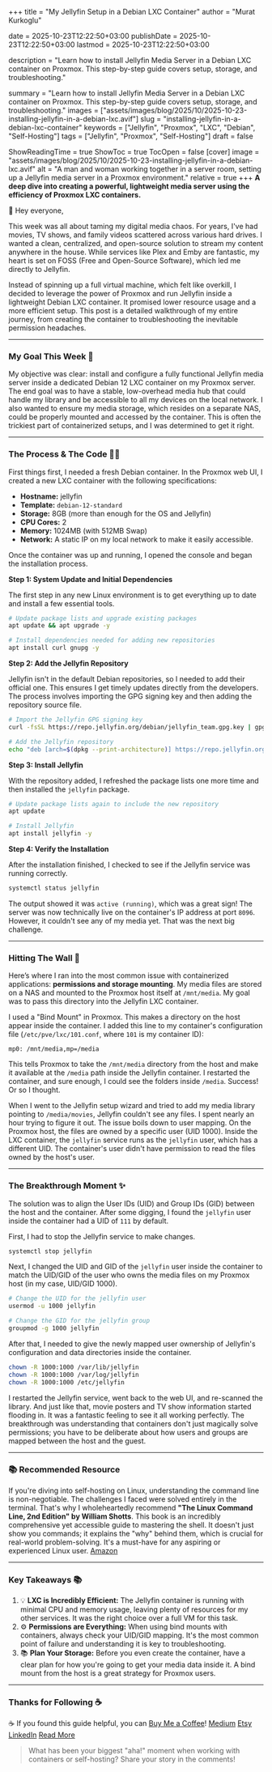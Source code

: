 +++
title = "My Jellyfin Setup in a Debian LXC Container"
author = "Murat Kurkoglu"

date = 2025-10-23T12:22:50+03:00
publishDate = 2025-10-23T12:22:50+03:00
lastmod = 2025-10-23T12:22:50+03:00

description = "Learn how to install Jellyfin Media Server in a Debian LXC container on Proxmox. This step-by-step guide covers setup, storage, and troubleshooting."

summary = "Learn how to install Jellyfin Media Server in a Debian LXC container on Proxmox. This step-by-step guide covers setup, storage, and troubleshooting."
images = ["assets/images/blog/2025/10/2025-10-23-installing-jellyfin-in-a-debian-lxc.avif"]
slug = "installing-jellyfin-in-a-debian-lxc-container"
keywords = ["Jellyfin", "Proxmox", "LXC", "Debian", "Self-Hosting"]
tags = ["Jellyfin", "Proxmox", "Self-Hosting"]
draft = false 

ShowReadingTime = true
ShowToc = true
TocOpen = false
[cover]
    image = "assets/images/blog/2025/10/2025-10-23-installing-jellyfin-in-a-debian-lxc.avif" 
    alt = "A man and woman working together in a server room, setting up a Jellyfin media server in a Proxmox environment." 
    relative = true
+++
**A deep dive into creating a powerful, lightweight media server using the efficiency of Proxmox LXC containers.**

👋 Hey everyone,

This week was all about taming my digital media chaos. For years, I've had movies, TV shows, and family videos scattered across various hard drives. I wanted a clean, centralized, and open-source solution to stream my content anywhere in the house. While services like Plex and Emby are fantastic, my heart is set on FOSS (Free and Open-Source Software), which led me directly to Jellyfin.

Instead of spinning up a full virtual machine, which felt like overkill, I decided to leverage the power of Proxmox and run Jellyfin inside a lightweight Debian LXC container. It promised lower resource usage and a more efficient setup. This post is a detailed walkthrough of my entire journey, from creating the container to troubleshooting the inevitable permission headaches.

---

### My Goal This Week 🎯
My objective was clear: install and configure a fully functional Jellyfin media server inside a dedicated Debian 12 LXC container on my Proxmox server. The end goal was to have a stable, low-overhead media hub that could handle my library and be accessible to all my devices on the local network. I also wanted to ensure my media storage, which resides on a separate NAS, could be properly mounted and accessed by the container. This is often the trickiest part of containerized setups, and I was determined to get it right.

---

### The Process & The Code 👨‍💻
First things first, I needed a fresh Debian container. In the Proxmox web UI, I created a new LXC container with the following specifications:
* **Hostname:** jellyfin
* **Template:** `debian-12-standard`
* **Storage:** 8GB (more than enough for the OS and Jellyfin)
* **CPU Cores:** 2
* **Memory:** 1024MB (with 512MB Swap)
* **Network:** A static IP on my local network to make it easily accessible.

Once the container was up and running, I opened the console and began the installation process.

**Step 1: System Update and Initial Dependencies**

The first step in any new Linux environment is to get everything up to date and install a few essential tools.

~~~bash
# Update package lists and upgrade existing packages
apt update && apt upgrade -y

# Install dependencies needed for adding new repositories
apt install curl gnupg -y
~~~

**Step 2: Add the Jellyfin Repository**

Jellyfin isn't in the default Debian repositories, so I needed to add their official one. This ensures I get timely updates directly from the developers. The process involves importing the GPG signing key and then adding the repository source file.

~~~bash
# Import the Jellyfin GPG signing key
curl -fsSL https://repo.jellyfin.org/debian/jellyfin_team.gpg.key | gpg --dearmor -o /etc/apt/trusted.gpg.d/jellyfin.gpg

# Add the Jellyfin repository
echo "deb [arch=$(dpkg --print-architecture)] https://repo.jellyfin.org/debian bookworm main" | tee /etc/apt/sources.list.d/jellyfin.list
~~~

**Step 3: Install Jellyfin**

With the repository added, I refreshed the package lists one more time and then installed the `jellyfin` package.

~~~bash
# Update package lists again to include the new repository
apt update

# Install Jellyfin
apt install jellyfin -y
~~~

**Step 4: Verify the Installation**

After the installation finished, I checked to see if the Jellyfin service was running correctly.

~~~bash
systemctl status jellyfin
~~~

The output showed it was `active (running)`, which was a great sign! The server was now technically live on the container's IP address at port `8096`. However, it couldn't see any of my media yet. That was the next big challenge.

---

### Hitting The Wall 🧱
Here’s where I ran into the most common issue with containerized applications: **permissions and storage mounting**. My media files are stored on a NAS and mounted to the Proxmox host itself at `/mnt/media`. My goal was to pass this directory into the Jellyfin LXC container.

I used a "Bind Mount" in Proxmox. This makes a directory on the host appear inside the container. I added this line to my container's configuration file (`/etc/pve/lxc/101.conf`, where `101` is my container ID):

`mp0: /mnt/media,mp=/media`

This tells Proxmox to take the `/mnt/media` directory from the host and make it available at the `/media` path inside the Jellyfin container. I restarted the container, and sure enough, I could see the folders inside `/media`. Success! Or so I thought.

When I went to the Jellyfin setup wizard and tried to add my media library pointing to `/media/movies`, Jellyfin couldn't see any files. I spent nearly an hour trying to figure it out. The issue boils down to user mapping. On the Proxmox host, the files are owned by a specific user (UID 1000). Inside the LXC container, the `jellyfin` service runs as the `jellyfin` user, which has a different UID. The container's user didn't have permission to read the files owned by the host's user.

---

### The Breakthrough Moment ✨
The solution was to align the User IDs (UID) and Group IDs (GID) between the host and the container. After some digging, I found the `jellyfin` user inside the container had a UID of `111` by default.

First, I had to stop the Jellyfin service to make changes.

~~~bash
systemctl stop jellyfin
~~~

Next, I changed the UID and GID of the `jellyfin` user inside the container to match the UID/GID of the user who owns the media files on my Proxmox host (in my case, UID/GID 1000).

~~~bash
# Change the UID for the jellyfin user
usermod -u 1000 jellyfin

# Change the GID for the jellyfin group
groupmod -g 1000 jellyfin
~~~

After that, I needed to give the newly mapped user ownership of Jellyfin's configuration and data directories inside the container.

~~~bash
chown -R 1000:1000 /var/lib/jellyfin
chown -R 1000:1000 /var/log/jellyfin
chown -R 1000:1000 /etc/jellyfin
~~~

I restarted the Jellyfin service, went back to the web UI, and re-scanned the library. And just like that, movie posters and TV show information started flooding in. It was a fantastic feeling to see it all working perfectly. The breakthrough was understanding that containers don't just magically solve permissions; you have to be deliberate about how users and groups are mapped between the host and the guest.

---

### 📚 Recommended Resource
If you're diving into self-hosting on Linux, understanding the command line is non-negotiable. The challenges I faced were solved entirely in the terminal. That's why I wholeheartedly recommend **"The Linux Command Line, 2nd Edition" by William Shotts**. This book is an incredibly comprehensive yet accessible guide to mastering the shell. It doesn't just show you commands; it explains the "why" behind them, which is crucial for real-world problem-solving. It's a must-have for any aspiring or experienced Linux user. [Amazon](https://www.amazon.com/Linux-Command-Line-2nd-Introduction/dp/1593279523)

---

### Key Takeaways 📚
1.  💡 **LXC is Incredibly Efficient:** The Jellyfin container is running with minimal CPU and memory usage, leaving plenty of resources for my other services. It was the right choice over a full VM for this task.
2.  ⚙️ **Permissions are Everything:** When using bind mounts with containers, always check your UID/GID mapping. It's the most common point of failure and understanding it is key to troubleshooting.
3.  📚 **Plan Your Storage:** Before you even create the container, have a clear plan for how you're going to get your media data inside it. A bind mount from the host is a great strategy for Proxmox users.

---

### Thanks for Following ☕
☕ If you found this guide helpful, you can [Buy Me a Coffee](https://buymeacoffee.com/orioninsist)!
[Medium](https://orioninsist.medium.com/subscribe)
[Etsy](https://www.etsy.com/shop/orioninsist)
[LinkedIn](https://www.linkedin.com/company/orioninsist/)
[Read More](https://orioninsist.org/blog/proxmox-kvm-vs-lxc/)

> What has been your biggest "aha!" moment when working with containers or self-hosting? Share your story in the comments!

